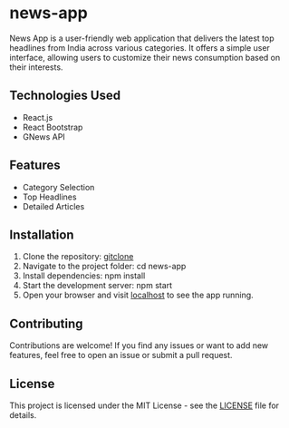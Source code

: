 # news-app

News App is a user-friendly web application that delivers the latest top headlines from India across various categories. It offers a simple user interface, allowing users to customize their news consumption based on their interests.


## Technologies Used

- React.js
- React Bootstrap
- GNews API


## Features

- Category Selection
- Top Headlines
- Detailed Articles


## Installation

1. Clone the repository: [gitclone](https://github.com/vaibhav209/news-app.git)
2. Navigate to the project folder: cd news-app
3. Install dependencies: npm install
4. Start the development server: npm start
5. Open your browser and visit [localhost](http://localhost:3000) to see the app running.


## Contributing

Contributions are welcome! If you find any issues or want to add new features, feel free to open an issue or submit a pull request.


## License

This project is licensed under the MIT License - see the [LICENSE](LICENSE) file for details.
